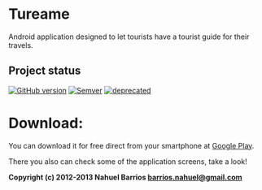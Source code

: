 # Tureame

Android application designed to let tourists have a tourist guide for their travels.

## Project status

[![GitHub version](https://badge.fury.io/gh/barriosnahuel%2Ftureame.svg)](http://github.com/barriosnahuel/tureame/releases)
[![Semver](http://img.shields.io/SemVer/2.0.0.png)](http://semver.org/spec/v2.0.0.html)
[![deprecated](https://img.shields.io/badge/stability-deprecated-red.svg)](https://nodejs.org/api/documentation.html#documentation_stability_index)

# Download:
You can download it for free direct from your smartphone at <a href="https://play.google.com/store/apps/details?id=org.nbempire.android.tourguide">Google Play</a>.

There you also can check some of the application screens, take a look!

**Copyright (c) 2012-2013 Nahuel Barrios <barrios.nahuel@gmail.com>**

